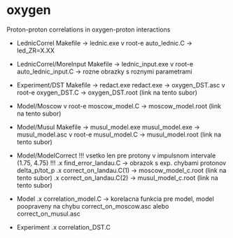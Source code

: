 oxygen
======

Proton-proton correlations in oxygen-proton interactions






- LednicCorrel
        Makefile -> lednic.exe
        v root-e  auto_lednic.C -> led_ZR=X.XX

- LednicCorrel/MoreInput
        Makefile -> lednic_input.exe
        v root-e auto_lednic_input.C -> rozne obrazky s roznymi parametrami

- Experiment/DST
        Makefile -> redact.exe
        redact.exe -> oxygen_DST.asc
        v root-e oxygen_DST.C -> oxygen_DST.root (link na tento subor)

- Model/Moscow
        v root-e moscow_model.C -> moscow_model.root (link na tento subor)

- Model/Musul
        Makefile -> musul_model.exe
        musul_model.exe -> musul_model.asc
        v root-e musul_model.C -> musul_model.root (link na tento subor)

- Model/ModelCorrect
        !!! vsetko len pre protony v impulsnom intervale (1.75, 4.75) !!!
        .x find_error_landau.C -> obrazok s exp. chybami protonov delta_p/tot_p
        .x correct_on_landau.C(1) -> moscow_model_c.root (link na tento subor)
        .x correct_on_landau.C(2) -> musul_model_c.root (link na tento subor)

- Model
        .x correlation_model.C -> korelacna funkcia pre model, model poopraveny
        na chybu correct_on_moscow.asc alebo correct_on_musul.asc

- Experiment
        .x correlation_DST.C
